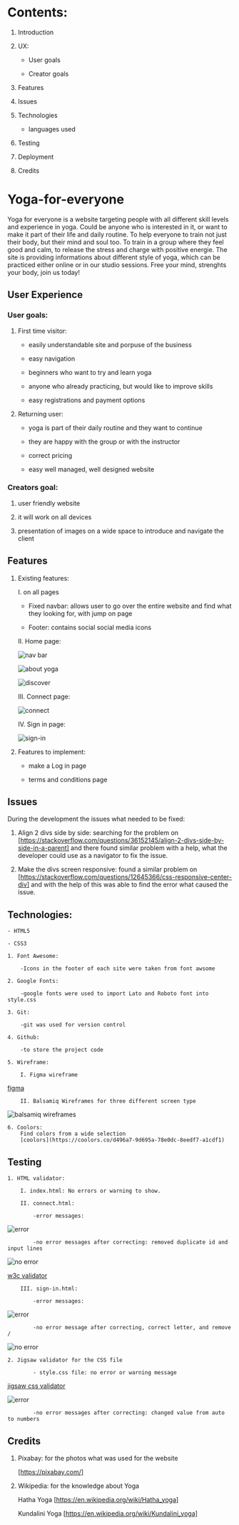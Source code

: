 

# Contents:

1. Introduction

2. UX:

    - User goals
    
    - Creator goals

3. Features

4. Issues

5. Technologies
    
    - languages used

6. Testing

7. Deployment

8. Credits

# Yoga-for-everyone

Yoga for everyone is a website targeting people with all different skill levels and experience in yoga. Could be anyone who is interested in it, or want to make it part of their life and daily routine. To help everyone to train not just their body, but their mind and soul too. To train in a group where they feel good and calm, to release the stress and charge with positive energie. The site is providing informations about different style of yoga, which can be practiced either online or in our studio sessions. Free your mind, strenghts your body, join us today!

## User Experience

### User goals:

1. First time visitor: 

    - easily understandable site and porpuse of the business

    - easy navigation

    - beginners who want to try and learn yoga

    - anyone who already practicing, but would like to improve skills

    - easy registrations and payment options

2. Returning user:

    - yoga is part of their daily routine and they want to continue

    - they are happy with the group or with the instructor

    - correct pricing

    - easy well managed, well designed website


### Creators goal:

1. user friendly website

2. it will work on all devices

3. presentation of images on a wide space to introduce and navigate the client


## Features

1. Existing features: 
    
    I. on all pages

    - Fixed navbar: allows user to go over the entire website and find what they looking for, with jump on page

    - Footer: contains social social media icons

    II. Home page:

    ![nav bar](assets/images/Nav-bar.png)

    ![about yoga](assets/images/About-yoga.png)

    ![discover](assets/images/discover.png)

    III. Connect page:

    ![connect](assets/images/connect.png)

    IV. Sign in page:

    ![sign-in](assets/images/sign-in.png)

2. Features to implement: 

    - make a Log in page

    - terms and conditions page


## Issues

During the development the issues what needed to be fixed:

1. Align 2 divs side by side: searching for the problem on [https://stackoverflow.com/questions/36152145/align-2-divs-side-by-side-in-a-parent] and there found similar problem with a help, what the developer could use as a navigator to fix the issue.

2. Make the divs screen responsive: found a similar problem on [https://stackoverflow.com/questions/12645366/css-responsive-center-div] and with the help of this was able to find the error what caused the issue.

## Technologies:

    - HTML5

    - CSS3

    1. Font Awesome:

        -Icons in the footer of each site were taken from font awsome

    2. Google Fonts:

        -google fonts were used to import Lato and Roboto font into style.css

    3. Git:

        -git was used for version control

    4. Github:

        -to store the project code

    5. Wireframe:

        I. Figma wireframe

[figma](https://www.figma.com/proto/riVSjbwqPgF0yEbB2yOyYp/Untitled?node-id=2%3A0&scaling=min-zoom)

        II. Balsamiq Wireframes for three different screen type

![balsamiq wireframes](assets/images/yoga-for-everyone.png)

    6. Coolors:
        Find colors from a wide selection
        [coolors](https://coolors.co/d496a7-9d695a-78e0dc-8eedf7-a1cdf1)


## Testing

    1. HTML validator:

        I. index.html: No errors or warning to show.

        II. connect.html: 

            -error messages:

![error](assets/images/error-connect.png)

            -no error messages after correcting: removed duplicate id and input lines

![no error](assets/images/no-error-connect.png)

[w3c validator](https://validator.w3.org/nu/#textarea)

       
        III. sign-in.html:

            -error messages:

![error](assets/images/error-sign-in.png)

            -no error message after correcting, correct letter, and remove /

![no error](assets/images/no-error-sign-in.png)

    
    2. Jigsaw validator for the CSS file

            - style.css file: no error or warning message

[jigsaw css validator](https://jigsaw.w3.org/css-validator)

![error](assets/images/style-error-messages.png)

            -no error messages after correcting: changed value from auto to numbers

## Credits

1. Pixabay: for the photos what was used for the website

    [https://pixabay.com/]

2. Wikipedia: for the knowledge about Yoga

    Hatha Yoga [https://en.wikipedia.org/wiki/Hatha_yoga]

    Kundalini Yoga [https://en.wikipedia.org/wiki/Kundalini_yoga]
